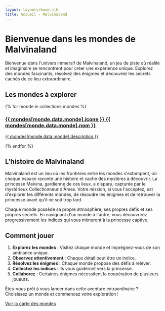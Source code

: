 ```yaml
---
layout: layouts/base.njk
title: Accueil - Malvinaland
---
```


# Bienvenue dans les mondes de Malvinaland

Bienvenue dans l'univers immersif de Malvinaland, un jeu de piste où réalité et imaginaire se rencontrent pour créer une expérience unique. Explorez des mondes fascinants, résolvez des énigmes et découvrez les secrets cachés de ce lieu extraordinaire.

## Les mondes à explorer

<div class="mondes-grid">
{% for monde in collections.mondes %}
  <a href="{{ monde.url }}" class="monde-card" style="--monde-color: {{ mondes[monde.data.monde].couleur }};">
    <h3>{{ mondes[monde.data.monde].icone }} {{ mondes[monde.data.monde].nom }}</h3>
    <p>{{ mondes[monde.data.monde].description }}</p>
  </a>
{% endfor %}
</div>

## L'histoire de Malvinaland

Malvinaland est un lieu où les frontières entre les mondes s'estompent, où chaque espace raconte une histoire et cache des mystères à découvrir. La princesse Malvina, gardienne de ces lieux, a disparu, capturée par le mystérieux Collectionneur d'Âmes. Votre mission, si vous l'acceptez, est d'explorer les différents mondes, de résoudre les énigmes et de retrouver la princesse avant qu'il ne soit trop tard.

Chaque monde possède sa propre atmosphère, ses propres défis et ses propres secrets. En naviguant d'un monde à l'autre, vous découvrirez progressivement les indices qui vous mèneront à la princesse captive.

## Comment jouer

1. **Explorez les mondes** : Visitez chaque monde et imprégnez-vous de son ambiance unique.
2. **Observez attentivement** : Chaque détail peut être un indice.
3. **Résolvez les énigmes** : Chaque monde propose des défis à relever.
4. **Collectez les indices** : Ils vous guideront vers la princesse.
5. **Collaborez** : Certaines énigmes nécessitent la coopération de plusieurs joueurs.

Êtes-vous prêt à vous lancer dans cette aventure extraordinaire ? Choisissez un monde et commencez votre exploration !

<div class="cta-container">
  <a href="/carte/" class="cta-button">Voir la carte des mondes</a>
</div>